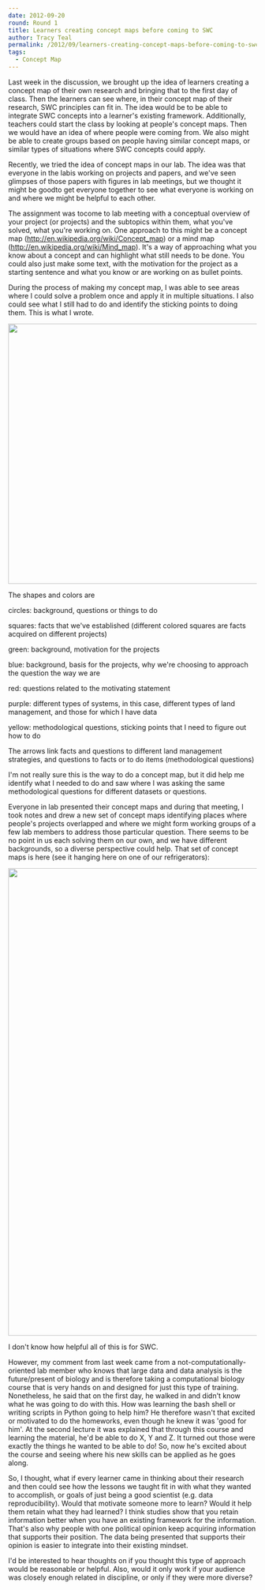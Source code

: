 ```yaml
---
date: 2012-09-20
round: Round 1
title: Learners creating concept maps before coming to SWC
author: Tracy Teal
permalink: /2012/09/learners-creating-concept-maps-before-coming-to-swc/
tags:
  - Concept Map
---
```

Last week in the discussion, we brought up the idea of learners creating a concept map of their own research and bringing that to the first day of class. Then the learners can see where, in their concept map of their research, SWC principles can fit in. The idea would be to be able to integrate SWC concepts into a learner's existing framework. Additionally, teachers could start the class by looking at people's concept maps. Then we would have an idea of where people were coming from. We also might be able to create groups based on people having similar concept maps, or similar types of situations where SWC concepts could apply.

Recently, we tried the idea of concept maps in our lab. The idea was that everyone in the labis working on projects and papers, and we've seen glimpses of those papers with figures in lab meetings, but we thought it might be goodto get everyone together to see what everyone is working on and where we might be helpful to each other.

The assignment was tocome to lab meeting with a conceptual overview of your project (or projects) and the subtopics within them, what you've solved, what you're working on. One approach to this might be a concept map (<http://en.wikipedia.org/wiki/Concept_map>) or a mind map (<http://en.wikipedia.org/wiki/Mind_map>). It's a way of approaching what you know about a concept and can highlight what still needs to be done. You could also just make some text, with the motivation for the project as a starting sentence and what you know or are working on as bullet points.

During the process of making my concept map, I was able to see areas where I could solve a problem once and apply it in multiple situations. I also could see what I still had to do and identify the sticking points to doing them.  This is what I wrote.

[<img class="alignnone size-large wp-image-392" title="TKT_map" src="http://files.software-carpentry.org/training-course/2012/09/TKT_map1-1024x764.jpg" alt="" width="707" height="527" />][1]

The shapes and colors are

circles: background, questions or things to do

squares: facts that we've established (different colored squares are facts acquired on different projects)

green: background, motivation for the projects

blue: background, basis for the projects, why we're choosing to approach the question the way we are

red: questions related to the motivating statement

purple: different types of systems, in this case, different types of land management, and those for which I have data

yellow: methodological questions, sticking points that I need to figure out how to do

The arrows link facts and questions to different land management strategies, and questions to facts or to do items (methodological questions)

I'm not really sure this is the way to do a concept map, but it did help me identify what I needed to do and saw where I was asking the same methodological questions for different datasets or questions.

Everyone in lab presented their concept maps and during that meeting, I took notes and drew a new set of concept maps identifying places where people's projects overlapped and where we might form working groups of a few lab members to address those particular question. There seems to be no point in us each solving them on our own, and we have different backgrounds, so a diverse perspective could help. That set of concept maps is here (see it hanging here on one of our refrigerators):

[<img class="alignnone size-large wp-image-393" title="Lab_map" src="http://files.software-carpentry.org/training-course/2012/09/Lab_map-764x1024.jpg" alt="" width="707" height="947" />][2]

I don't know how helpful all of this is for SWC.

However, my comment from last week came from a not-computationally-oriented lab member who knows that large data and data analysis is the future/present of biology and is therefore taking a computational biology course that is very hands on and designed for just this type of training. Nonetheless, he said that on the first day, he walked in and didn't know what he was going to do with this. How was learning the bash shell or writing scripts in Python going to help him? He therefore wasn't that excited or motivated to do the homeworks, even though he knew it was 'good for him'. At the second lecture it was explained that through this course and learning the material, he'd be able to do X, Y and Z. It turned out those were exactly the things he wanted to be able to do! So, now he's excited about the course and seeing where his new skills can be applied as he goes along.

So, I thought, what if every learner came in thinking about their research and then could see how the lessons we taught fit in with what they wanted to accomplish, or goals of just being a good scientist (e.g. data reproducibility). Would that motivate someone more to learn? Would it help them retain what they had learned? I think studies show that you retain information better when you have an existing framework for the information. That's also why people with one political opinion keep acquiring information that supports their position. The data being presented that supports their opinion is easier to integrate into their existing mindset.

I'd be interested to hear thoughts on if you thought this type of approach would be reasonable or helpful. Also, would it only work if your audience was closely enough related in discipline, or only if they were more diverse?

 [1]: http://files.software-carpentry.org/training-course/2012/09/TKT_map1.jpg
 [2]: http://files.software-carpentry.org/training-course/2012/09/Lab_map.jpg
